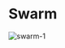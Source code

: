 # Swarm <Badge type="tip" text="DPanel Version >= 1.8.0" />

![swarm-1](https://cdn.w7.cc/dpanel/swarm-1.png)
